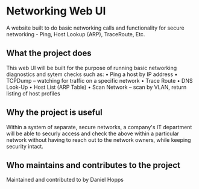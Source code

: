 # Networking Web UI
A website built to do basic networking calls and functionality for secure networking - Ping, Host Lookup (ARP), TraceRoute, Etc.

## What the project does
This web UI will be built for the purpose of running basic networking diagnostics and sytem checks such as:
•	Ping a host by IP address
•	TCPDump – watching for traffic on a specific network
•	Trace Route
•	DNS Look-Up
•	Host List (ARP Table)
•	Scan Network – scan by VLAN, return listing of host profiles

## Why the project is useful
Within a system of separate, secure networks, a company's IT department will be able to securly access and check the above within a particular network without having to reach out to the network owners, while keeping security intact.

## Who maintains and contributes to the project
Maintained and contributed to by Daniel Hopps





